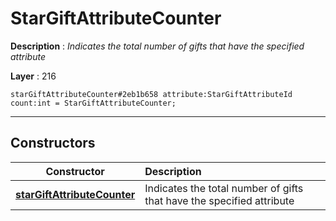 # StarGiftAttributeCounter

**Description** : *Indicates the total number of gifts that have the specified attribute*

**Layer** : 216

```tl
starGiftAttributeCounter#2eb1b658 attribute:StarGiftAttributeId count:int = StarGiftAttributeCounter;
```

---

## Constructors

| Constructor | Description |
| :---: | :--- |
| [**starGiftAttributeCounter**](constructor/starGiftAttributeCounter) | Indicates the total number of gifts that have the specified attribute |